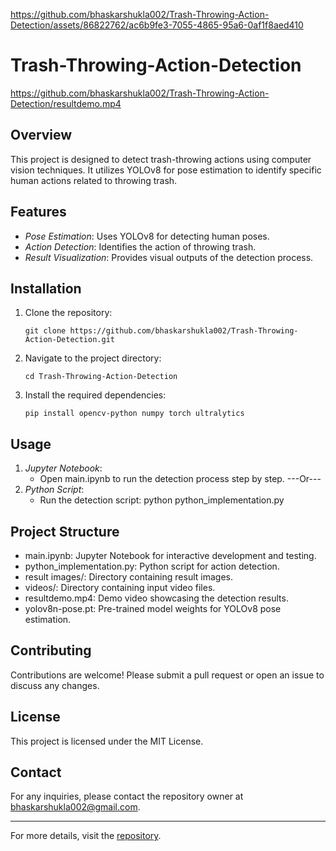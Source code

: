 

https://github.com/bhaskarshukla002/Trash-Throwing-Action-Detection/assets/86822762/ac6b9fe3-7055-4865-95a6-0af1f8aed410

# Trash-Throwing-Action-Detection

https://github.com/bhaskarshukla002/Trash-Throwing-Action-Detection/resultdemo.mp4

## Overview
This project is designed to detect trash-throwing actions using computer vision techniques. It utilizes YOLOv8 for pose estimation to identify specific human actions related to throwing trash.

## Features
- *Pose Estimation*: Uses YOLOv8 for detecting human poses.
- *Action Detection*: Identifies the action of throwing trash.
- *Result Visualization*: Provides visual outputs of the detection process.

## Installation
1. Clone the repository:

       git clone https://github.com/bhaskarshukla002/Trash-Throwing-Action-Detection.git
    
3. Navigate to the project directory:

       cd Trash-Throwing-Action-Detection
    
4. Install the required dependencies:

       pip install opencv-python numpy torch ultralytics
    
## Usage
1. *Jupyter Notebook*:
    - Open main.ipynb to run the detection process step by step.
---Or---
2. *Python Script*:
    - Run the detection script:
          python python_implementation.py
    

## Project Structure
- main.ipynb: Jupyter Notebook for interactive development and testing.
- python_implementation.py: Python script for action detection.
- result images/: Directory containing result images.
- videos/: Directory containing input video files.
- resultdemo.mp4: Demo video showcasing the detection results.
- yolov8n-pose.pt: Pre-trained model weights for YOLOv8 pose estimation.

## Contributing
Contributions are welcome! Please submit a pull request or open an issue to discuss any changes.

## License
This project is licensed under the MIT License.

## Contact
For any inquiries, please contact the repository owner at bhaskarshukla002@gmail.com.

---

For more details, visit the [repository](https://github.com/bhaskarshukla002/Trash-Throwing-Action-Detection).

